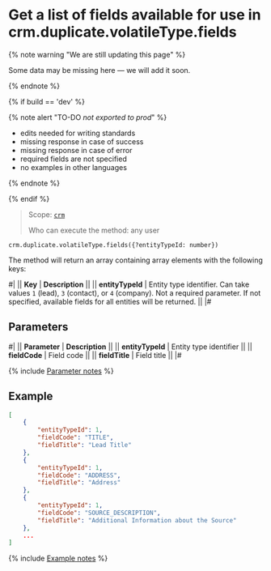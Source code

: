 # Get a list of fields available for use in crm.duplicate.volatileType.fields

{% note warning "We are still updating this page" %}

Some data may be missing here — we will add it soon.

{% endnote %}

{% if build == 'dev' %}

{% note alert "TO-DO _not exported to prod_" %}

- edits needed for writing standards
- missing response in case of success
- missing response in case of error
- required fields are not specified
- no examples in other languages
  
{% endnote %}

{% endif %}

> Scope: [`crm`](../../../scopes/permissions.md)
>
> Who can execute the method: any user

```http
crm.duplicate.volatileType.fields({?entityTypeId: number})
```

The method will return an array containing array elements with the following keys:

#|
|| **Key** | **Description** ||
|| **entityTypeId**
| Entity type identifier. Can take values `1` (lead), `3` (contact), or `4` (company). Not a required parameter. If not specified, available fields for all entities will be returned. ||
|#

## Parameters

#|
|| **Parameter** | **Description** ||
|| **entityTypeId** | Entity type identifier ||
|| **fieldCode** | Field code ||
|| **fieldTitle** | Field title ||
|#

{% include [Parameter notes](../../../../_includes/required.md) %}

## Example

```json
[
    {
        "entityTypeId": 1,
        "fieldCode": "TITLE",
        "fieldTitle": "Lead Title"
    },
    {
        "entityTypeId": 1,
        "fieldCode": "ADDRESS",
        "fieldTitle": "Address"
    },
    {
        "entityTypeId": 1,
        "fieldCode": "SOURCE_DESCRIPTION",
        "fieldTitle": "Additional Information about the Source"
    },
    ...
]
```

{% include [Example notes](../../../../_includes/examples.md) %}